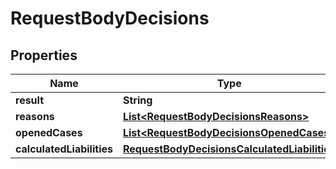 
# RequestBodyDecisions

## Properties
Name | Type | Description | Notes
------------ | ------------- | ------------- | -------------
**result** | **String** |  |  [optional]
**reasons** | [**List&lt;RequestBodyDecisionsReasons&gt;**](RequestBodyDecisionsReasons.md) |  |  [optional]
**openedCases** | [**List&lt;RequestBodyDecisionsOpenedCases&gt;**](RequestBodyDecisionsOpenedCases.md) |  | 
**calculatedLiabilities** | [**RequestBodyDecisionsCalculatedLiabilities**](RequestBodyDecisionsCalculatedLiabilities.md) |  | 




